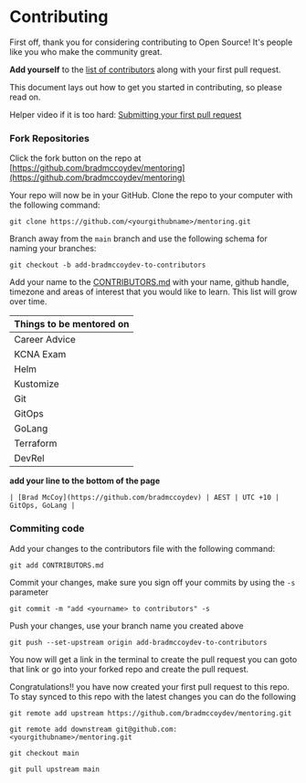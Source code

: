 # Contributing

First off, thank you for considering contributing to Open Source! It's people like you who make the community great.

**Add yourself** to the [list of contributors](CONTRIBUTORS.md) along with your first pull request.

This document lays out how to get you started in contributing, so please read on.

Helper video if it is too hard: [Submitting your first pull request](https://www.youtube.com/watch?v=bpzioBa1n8w)

### Fork Repositories

Click the fork button on the repo at [https://github.com/bradmccoydev/mentoring](https://github.com/bradmccoydev/mentoring)

Your repo will now be in your GitHub. Clone the repo to your computer with the following command:

``` 
git clone https://github.com/<yourgithubname>/mentoring.git 
```

Branch away from the `main` branch and use the following schema for naming your branches:

``` 
git checkout -b add-bradmccoydev-to-contributors 
```

Add your name to the [CONTRIBUTORS.md](CONTRIBUTORS.md) with your name, github handle, timezone and areas of interest that you would like to learn.  This list will grow over time.

| Things to be mentored on | 
| --- |
| Career Advice |
| KCNA Exam |
| Helm |
| Kustomize |
| Git |
| GitOps |
| GoLang |
| Terraform |
| DevRel |

**add your line to the bottom of the page** 

```
| [Brad McCoy](https://github.com/bradmccoydev) | AEST | UTC +10 | GitOps, GoLang |
```

### Commiting code ###

Add your changes to the contributors file with the following command:

``` 
git add CONTRIBUTORS.md 
```

Commit your changes, make sure you sign off your commits by using the `-s` parameter

``` 
git commit -m "add <yourname> to contributors" -s 
```

Push your changes, use your branch name you created above

``` 
git push --set-upstream origin add-bradmccoydev-to-contributors 
```

You now will get a link in the terminal to create the pull request you can goto that link or go into your forked repo and create the pull request.

Congratulations!! you have now created your first pull request to this repo.  To stay synced to this repo with the latest changes you can do the following

``` 
git remote add upstream https://github.com/bradmccoydev/mentoring.git 
```

``` 
git remote add downstream git@github.com:<yourgithubname>/mentoring.git 
```

``` 
git checkout main
```

```
git pull upstream main
```
